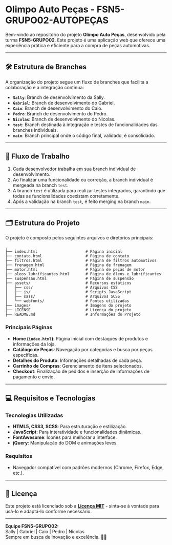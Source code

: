 # Olimpo Auto Peças - FSN5-GRUPO02-AUTOPEÇAS

Bem-vindo ao repositório do projeto **Olimpo Auto Peças**, desenvolvido pela turma **FSN5-GRUPO02**. Este projeto é uma aplicação web que oferece uma experiência prática e eficiente para a compra de peças automotivas. 

---

## 🛠️ Estrutura de Branches

A organização do projeto segue um fluxo de branches que facilita a colaboração e a integração contínua:

- **`Sally`**: Branch de desenvolvimento da Sally.
- **`Gabriel`**: Branch de desenvolvimento do Gabriel.
- **`Caio`**: Branch de desenvolvimento do Caio.
- **`Pedro`**: Branch de desenvolvimento do Pedro.
- **`Nicolas`**: Branch de desenvolvimento do Nicolas.
- **`test`**: Branch destinada à integração e testes de funcionalidades das branches individuais.
- **`main`**: Branch principal onde o código final, validado, é consolidado.

---

## 🔄 Fluxo de Trabalho

1. Cada desenvolvedor trabalha em sua branch individual de desenvolvimento.
2. Ao finalizar uma funcionalidade ou correção, a branch individual é mergeada na branch `test`.
3. A branch `test` é utilizada para realizar testes integrados, garantindo que todas as funcionalidades coexistam corretamente.
4. Após a validação na branch `test`, é feito merging na branch `main`.

---

## 🗂️ Estrutura do Projeto

O projeto é composto pelos seguintes arquivos e diretórios principais:

```
.
├── index.html                     # Página inicial
├── contato.html                   # Página de contato
├── filtros.html                   # Página de filtros automotivos
├── frenagem.html                  # Página de frenagem
├── motor.html                     # Página de peças de motor
├── oleos_lubrificantes.html       # Página de óleos e lubrificantes
├── suspensao.html                 # Página de suspensão
├── assets/                        # Recursos estáticos
│   ├── css/                       # Arquivos CSS
│   ├── js/                        # Scripts JavaScript
│   ├── sass/                      # Arquivos SCSS
│   └── webfonts/                  # Fontes utilizadas
├── images/                        # Imagens do projeto
├── LICENSE                        # Licença do projeto
├── README.md                      # Informações do Projeto
```

### Principais Páginas

- **Home (`index.html`)**: Página inicial com destaques de produtos e informações da loja.
- **Catálogo de Peças**: Navegação por categorias e busca por peças específicas.
- **Detalhes do Produto**: Informações detalhadas de cada peça.
- **Carrinho de Compras**: Gerenciamento de itens selecionados.
- **Checkout**: Finalização de pedidos e inserção de informações de pagamento e envio.

---

## 💻 Requisitos e Tecnologias

### Tecnologias Utilizadas
- **HTML5, CSS3, SCSS**: Para estruturação e estilização.
- **JavaScript**: Para interatividade e funcionalidades dinâmicas.
- **FontAwesome**: Ícones para melhorar a interface.
- **jQuery**: Manipulação do DOM e animações leves.

### Requisitos
- Navegador compatível com padrões modernos (Chrome, Firefox, Edge, etc.).

---

## 📄 Licença

Este projeto está licenciado sob a **[Licença MIT](LICENSE)** - sinta-se à vontade para usá-lo e adaptá-lo conforme necessário.

---

**Equipe FSN5-GRUPO02:**  
Sally | Gabriel | Caio | Pedro | Nicolas  
Sempre em busca de inovação e excelência. 🚗✨